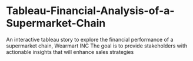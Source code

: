 # Tableau-Financial-Analysis-of-a-Supermarket-Chain
An interactive tableau story to explore the financial performance of a supermarket chain, Wearmart INC The goal is to provide stakeholders with actionable insights that will enhance sales strategies
